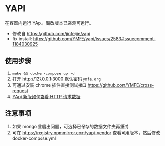 # YAPI

在容器内运行 YApi。魔改版本已亲测可运行。

- 修改自 https://github.com/jinfeijie/yapi
- fix install: https://github.com/YMFE/yapi/issues/2583#issuecomment-1184030925

## 使用步骤

1. `make && docker-compose up -d`
2. 打开 http://127.0.0.1:3000 默认密码 `ymfe.org`
3. 可通过安装 chrome 插件直接测试接口 https://github.com/YMFE/cross-request
4. [YApi 新版如何查看 HTTP 请求数据](https://juejin.cn/post/6844903795743260685)

## 注意事项

1. 如果 mongo 重启出问题，可选择已保存的数据文件夹再重试
2. 可在 https://registry.npmmirror.com/yapi-vendor 查看可用版本，然后修改 docker-compose.yml

